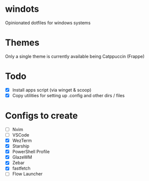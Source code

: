 # windots
Opinionated dotfiles for windows systems

# Themes
Only a single theme is currently available being Catppuccin (Frappe)

# Todo
- [x] Install apps script (via winget & scoop)
- [x] Copy utilities for setting up .config and other dirs / files

# Configs to create
- [ ] Nvim
- [ ] VSCode
- [x] WezTerm
- [x] Starship
- [x] PowerShell Profile
- [x] GlazeWM
- [x] Zebar
- [x] fastfetch 
- [ ] Flow Launcher

